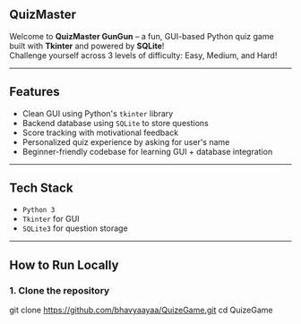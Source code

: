 ## QuizMaster 

Welcome to **QuizMaster GunGun** – a fun, GUI-based Python quiz game built with **Tkinter** and powered by **SQLite**!  
Challenge yourself across 3 levels of difficulty: Easy, Medium, and Hard!

---

##  Features

-  Clean GUI using Python's `tkinter` library
-  Backend database using `SQLite` to store questions
-  Score tracking with motivational feedback
-  Personalized quiz experience by asking for user's name
-  Beginner-friendly codebase for learning GUI + database integration

---

##  Tech Stack

- `Python 3`
- `Tkinter` for GUI
- `SQLite3` for question storage

---

##  How to Run Locally

### 1. Clone the repository

git clone https://github.com/bhavyaayaa/QuizeGame.git
cd QuizeGame
